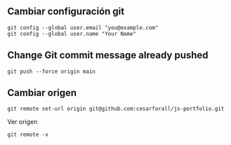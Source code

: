 ## Cambiar configuración git
    git config --global user.email "you@example.com"
    git config --global user.name "Your Name"

## Change Git commit message already pushed

    git push --force origin main

## Cambiar origen

    git remote set-url origin git@github.com:cesarforall/js-portfolio.git

Ver origen

    git remote -v